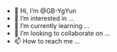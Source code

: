 - 👋 Hi, I’m @GB-YgYun
- 👀 I’m interested in ...
- 🌱 I’m currently learning ...
- 💞️ I’m looking to collaborate on ...
- 📫 How to reach me ...

<!---
GB-YgYun/GB-YgYun is a ✨ special ✨ repository because its `README.md` (this file) appears on your GitHub profile.
You can click the Preview link to take a look at your changes.
--->

